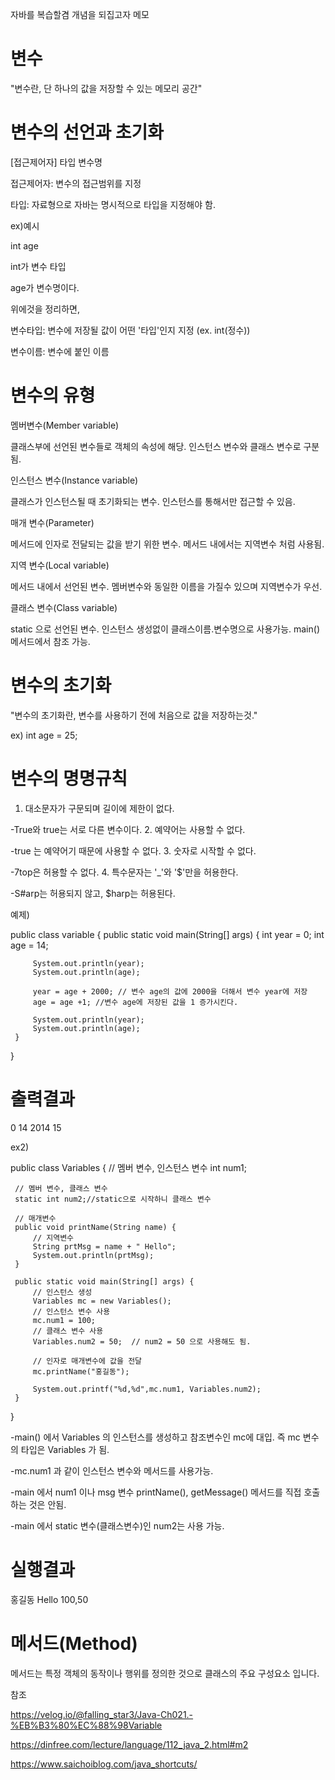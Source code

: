 자바를 복습할겸 개념을 되집고자 메모

변수
===

"변수란, 단 하나의 값을 저장할 수 있는 메모리 공간"


변수의 선언과 초기화
===

[접근제어자] 타입 변수명

접근제어자: 변수의 접근범위를 지정

타입: 자료형으로 자바는 명시적으로 타입을 지정해야 함.

ex)예시

int age

int가 변수 타입

age가 변수명이다.

위에것을 정리하면, 

변수타입: 변수에 저장될 값이 어떤 '타입'인지 지정 (ex. int(정수))

변수이름: 변수에 붙인 이름

변수의 유형
====

멤버변수(Member variable)

 클래스부에 선언된 변수들로 객체의 속성에 해당.
 인스턴스 변수와 클래스 변수로 구분됨.
 
 
인스턴스 변수(Instance variable)

 클래스가 인스턴스될 때 초기화되는 변수.
 인스턴스를 통해서만 접근할 수 있음.
 
매개 변수(Parameter)

 메서드에 인자로 전달되는 값을 받기 위한 변수.
 메서드 내에서는 지역변수 처럼 사용됨.
 
지역 변수(Local variable)

 메서드 내에서 선언된 변수.
 멤버변수와 동일한 이름을 가질수 있으며 지역변수가 우선.
 
클래스 변수(Class variable)

 static 으로 선언된 변수.
 인스턴스 생성없이 클래스이름.변수명으로 사용가능.
 main() 메서드에서 참조 가능.


변수의 초기화
===

"변수의 초기화란, 변수를 사용하기 전에 처음으로 값을 저장하는것."
 
ex) int age = 25;

변수의 명명규칙
===

1. 대소문자가 구문되며 길이에 제한이 없다.

-True와 true는 서로 다른 변수이다.
2. 예약어는 사용할 수 없다.

-true 는 예약어기 때문에 사용할 수 없다.
3. 숫자로 시작할 수 없다.

-7top은 허용할 수 없다.
4. 특수문자는 '_'와 '$'만을 허용한다.

-S#arp는 허용되지 않고, $harp는 허용된다.

예제)

 public class variable {
	 public static void main(String[] args) {
		 int year = 0;
		 int age = 14;
		
		 System.out.println(year);
		 System.out.println(age);
		 
		 year = age + 2000; // 변수 age의 값에 2000을 더해서 변수 year에 저장
		 age = age +1; //변수 age에 저장된 값을 1 증가시킨다.
		
		 System.out.println(year);
		 System.out.println(age);        
	 }
 }

# 출력결과
0
14
2014
15


ex2)

 public class Variables {
     // 멤버 변수, 인스턴스 변수
     int num1;

     // 멤버 변수, 클래스 변수
     static int num2;//static으로 시작하니 클래스 변수

     // 매개변수
     public void printName(String name) {
         // 지역변수
         String prtMsg = name + " Hello";
         System.out.println(prtMsg);
     }

     public static void main(String[] args) {
         // 인스턴스 생성
         Variables mc = new Variables();
         // 인스턴스 변수 사용
         mc.num1 = 100;
         // 클래스 변수 사용
         Variables.num2 = 50;  // num2 = 50 으로 사용해도 됨.

         // 인자로 매개변수에 값을 전달
         mc.printName("홍길동");
        
         System.out.printf("%d,%d",mc.num1, Variables.num2);
     }
 }


-main() 에서 Variables 의 인스턴스를 생성하고 참조변수인 mc에 대입. 즉 mc 변수의 타입은 Variables 가 됨.

-mc.num1 과 같이 인스턴스 변수와 메서드를 사용가능.

-main 에서 num1 이나 msg 변수 printName(), getMessage() 메서드를 직접 호출하는 것은 안됨.

-main 에서 static 변수(클래스변수)인 num2는 사용 가능.

실행결과
==
홍길동 Hello
100,50


메서드(Method)
===

메서드는 특정 객체의 동작이나 행위를 정의한 것으로 클래스의 주요 구성요소 입니다.



참조

https://velog.io/@falling_star3/Java-Ch021.-%EB%B3%80%EC%88%98Variable

https://dinfree.com/lecture/language/112_java_2.html#m2

https://www.saichoiblog.com/java_shortcuts/
